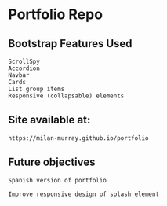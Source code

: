 # Portfolio Repo

## Bootstrap Features Used

	ScrollSpy
	Accordion
	Navbar
	Cards
	List group items
	Responsive (collapsable) elements
	
## Site available at: 

	https://milan-murray.github.io/portfolio

## Future objectives

	Spanish version of portfolio
	
	Improve responsive design of splash element
